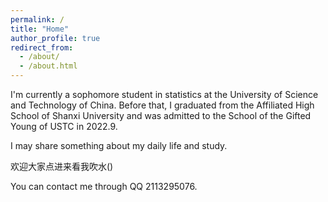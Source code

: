```yaml
---
permalink: /
title: "Home"
author_profile: true
redirect_from: 
  - /about/
  - /about.html
---
```

I'm currently a sophomore student in statistics at the University of Science and Technology of China. Before that, I graduated from the Affiliated High School of Shanxi University and was admitted to the School of the Gifted Young of USTC in 2022.9.

I may share something about my daily life and study.

欢迎大家点进来看我吹水()

You can contact me through QQ 2113295076.

